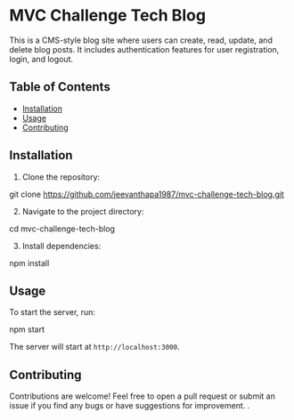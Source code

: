 # MVC Challenge Tech Blog

This is a CMS-style blog site where users can create, read, update, and delete blog posts. It includes authentication features for user registration, login, and logout.

## Table of Contents

- [Installation](#installation)
- [Usage](#usage)
- [Contributing](#contributing)


## Installation

1. Clone the repository:

git clone https://github.com/jeevanthapa1987/mvc-challenge-tech-blog.git



2. Navigate to the project directory:

cd mvc-challenge-tech-blog



3. Install dependencies:

npm install



## Usage

To start the server, run:

npm start



The server will start at `http://localhost:3000`.

## Contributing

Contributions are welcome! Feel free to open a pull request or submit an issue if you find any bugs or have suggestions for improvement.
.